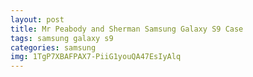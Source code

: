 ```yaml
---
layout: post
title: Mr Peabody and Sherman Samsung Galaxy S9 Case
tags: samsung galaxy s9
categories: samsung
img: 1TgP7XBAFPAX7-PiiG1youQA47EsIyAlq
---
```

